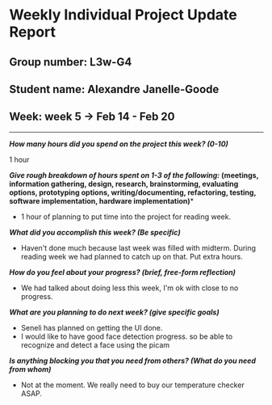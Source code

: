 # Weekly Individual Project Update Report

## Group number: L3w-G4

## Student name: Alexandre Janelle-Goode

## Week: week 5 -> Feb 14 - Feb 20

---

***How many hours did you spend on the project this week? (0-10)***

1 hour

***Give rough breakdown of hours spent on 1-3 of the following:* (meetings, information gathering, design, research, brainstorming, evaluating options, prototyping options, writing/documenting, refactoring, testing, software implementation, hardware implementation)***

- 1 hour of planning to put time into the project for reading week.

***What did you accomplish this week? (Be specific)***
- Haven't done much because last week was filled with midterm. During reading week we had planned to catch up on that. Put extra hours.

***How do you feel about your progress? (brief, free-form reflection)***
- We had talked about doing less this week, I'm ok with close to no progress.

***What are you planning to do next week? (give specific goals)***
- Seneli has planned on getting the UI done.
- I would like to have good face detection progress. so be able to recognize and detect a face using the picam

***Is anything blocking you that you need from others? (What do you need from whom)***
- Not at the moment. We really need to buy our temperature checker ASAP.